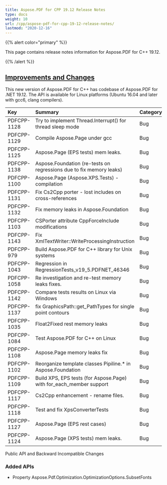 ```yaml
---
title: Aspose.PDF for CPP 19.12 Release Notes
type: docs
weight: 10
url: /cpp/aspose-pdf-for-cpp-19-12-release-notes/
lastmod: "2020-12-16"
---
```


{{% alert color="primary" %}}

This page contains release notes information for Aspose.PDF for C++ 19.12.

{{% /alert %}}
## <ins>**Improvements and Changes**
This new version of Aspose.PDF for C++ has codebase of Aspose.PDF for .NET 19.12. The API is available for Linux platforms (Ubuntu 16.04 and later with gcc6, clang compilers).



|**Key**|**Summary**|**Category**|
| :- | :- | :- |
|PDFCPP-1128|Try to implement Thread.Interrupt() for thread sleep mode|Bug|
|PDFCPP-1129|Compile Aspose.Page under gcc|Bug|
|PDFCPP-1125|Aspose.Page (EPS tests) mem leaks.|Bug|
|PDFCPP-1138|Aspose.Foundation (re-tests on regressions due to fix memory leaks)|Bug|
|PDFCPP-1100|Aspose.Page (Aspose.XPS.Tests) - compilation|Bug|
|PDFCPP-1131|Fix Cs2Cpp porter - lost includes on cross-references|Bug|
|PDFCPP-1132|Fix memory leaks in Aspose.Foundation|Bug|
|PDFCPP-1103|CSPorter attribute CppForceInclude modifications|Bug|
|PDFCPP-1143|Fix XmlTextWriter::WriteProcessingInstruction|Bug|
|PDFCPP-979|Build Aspose.PDF for C++ library for Unix systems|Bug|
|PDFCPP-1043|Regression in RegressionTests_v19_5.PDFNET_46346|Bug|
|PDFCPP-1058|Re investigation and re-test memory leaks fixes.|Bug|
|PDFCPP-1142|Compare tests results on Linux via Windows|Bug|
|PDFCPP-1137|fix GraphicsPath::get_PathTypes for single point contours|Bug|
|PDFCPP-1035|Float2Fixed rest memory leaks|Bug|
|PDFCPP-1084|Test Aspose.PDF for C++ on Linux|Bug|
|PDFCPP-1108|Aspose.Page memory leaks fix|Bug|
|PDFCPP-1102|Reorganize template classes Pipiline.* in Aspose.Foundation|Bug|
|PDFCPP-1109|Build XPS, EPS tests (for Aspose.Page) with for_each_member support|Bug|
|PDFCPP-1117|Cs2Cpp enhancement - rename files.|Bug|
|PDFCPP-1118|Test and fix XpsConverterTests|Bug|
|PDFCPP-1127|Aspose.Page (EPS rest cases)|Bug|
|PDFCPP-1124|Aspose.Page (XPS tests) mem leaks.|Bug|

Public API and Backward Incompatible Changes
### **Added APIs**
- Property Aspose.Pdf.Optimization.OptimizationOptions.SubsetFonts
